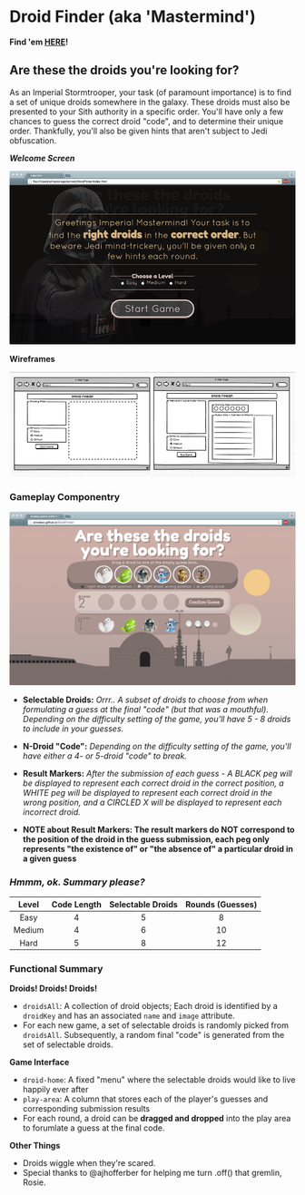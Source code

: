 # Droid Finder (aka 'Mastermind')

**Find 'em [HERE](annalexc.github.io/DroidFinder)!**

## Are these the droids you're looking for?
As an Imperial Stormtrooper, your task (of paramount importance) is to find a set of unique droids somewhere in the galaxy. These droids must also be presented to your Sith authority in a specific order. You'll have only a few chances to guess the correct droid "code", and to determine their unique order. Thankfully, you'll also be given hints that aren't subject to Jedi obfuscation.

_**Welcome Screen**_

![Welcome Imperial Mastermind!](https://github.com/annalexc/DroidFinder/blob/gh-pages/screenshots/homepage.png)


**Wireframes**

![Wireframe for welcome and play area](https://github.com/annalexc/DroidFinder/blob/gh-pages/screenshots/wireframes.png)

### Gameplay Componentry ###

![Let's play!](https://github.com/annalexc/DroidFinder/blob/gh-pages/screenshots/gameplay.png)

  * **Selectable Droids:** _Orrr.. A subset of droids to choose from when formulating a guess at the final "code" (but that was a mouthful). Depending on the difficulty setting of the game, you'll have 5 - 8 droids to include in your guesses._
  
  * **N-Droid "Code":** _Depending on the difficulty setting of the game, you'll have either a 4- or 5-droid "code" to break._
  
  * **Result Markers:** _After the submission of each guess - A BLACK peg will be displayed to represent each correct droid in the correct position, a WHITE peg will be displayed to represent each correct droid in the wrong position, and a CIRCLED X will be displayed to represent each incorrect droid._ 
  * **NOTE about Result Markers: The result markers do NOT correspond to the position of the droid in the guess submission, each peg only represents "the existence of" or "the absence of" a particular droid in a given guess**


### _**Hmmm, ok. Summary please?**_ ###

Level | Code Length | Selectable Droids | Rounds (Guesses)
:---: | :---: | :---: | :---:
Easy |  4  |  5  |  8
Medium |  4  |  6  |  10
Hard |  5  |  8  |  12

### Functional Summary ###

**Droids! Droids! Droids!**
* `droidsAll`: A collection of droid objects; Each droid is identified by a `droidKey` and has an associated `name` and `image` attribute.
* For each new game, a set of selectable droids is randomly picked from `droidsAll`. Subsequently, a random final "code" is generated from the set of selectable droids.

**Game Interface**
* `droid-home`: A fixed "menu" where the selectable droids would like to live happily ever after
* `play-area`: A column that stores each of the player's guesses and corresponding submission results
* For each round, a droid can be **dragged and dropped** into the play area to forumlate a guess at the final code.

**Other Things**
* Droids wiggle when they're scared.
* Special thanks to @ajhofferber for helping me turn .off() that gremlin, Rosie.
